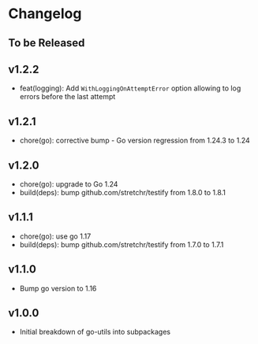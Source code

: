 # Changelog

## To be Released

## v1.2.2

* feat(logging): Add `WithLoggingOnAttemptError` option allowing to log errors before the last attempt

## v1.2.1

* chore(go): corrective bump - Go version regression from 1.24.3 to 1.24

## v1.2.0

* chore(go): upgrade to Go 1.24
* build(deps): bump github.com/stretchr/testify from 1.8.0 to 1.8.1

## v1.1.1

* chore(go): use go 1.17
* build(deps): bump github.com/stretchr/testify from 1.7.0 to 1.7.1

## v1.1.0

* Bump go version to 1.16

## v1.0.0

* Initial breakdown of go-utils into subpackages
